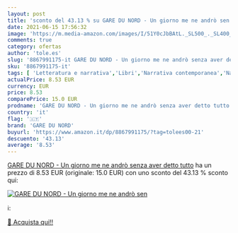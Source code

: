 ```yaml
---
layout: post
title: 'sconto del 43.13 % su GARE DU NORD - Un giorno me ne andrò sen  '
date: 2021-06-15 17:56:32
image: 'https://m.media-amazon.com/images/I/51Y0cJbBAtL._SL500_._SL400_.jpg'
comments: true
category: ofertas
author: 'tole.es'
slug: '8867991175-it GARE DU NORD - Un giorno me ne andrò senza aver detto tutto'
sku: '8867991175-it'
tags: [ 'Letteratura e narrativa','Libri','Narrativa contemporanea','Narrativa letteraria','gare du nord', ]
actualPrice: 8.53 EUR
currency: EUR
price: 8.53
comparePrice: 15.0 EUR
prodname: 'GARE DU NORD - Un giorno me ne andrò senza aver detto tutto'
country: 'it'
flag: '🇮🇹'
brand: 'GARE DU NORD'
buyurl: 'https://www.amazon.it/dp/8867991175/?tag=tolees00-21'
descuento: '43.13'
average: '8.53'
---
```


[GARE DU NORD - Un giorno me ne andrò senza aver detto tutto](https://www.amazon.it/dp/8867991175/?tag=tolees00-21) ha un prezzo di 8.53 EUR (originale: 15.0 EUR) con uno sconto del 43.13 % sconto qui:

[![GARE DU NORD - Un giorno me ne andrò sen](https://m.media-amazon.com/images/I/51Y0cJbBAtL._SL500_._SL400_.jpg)](https://www.amazon.it/dp/8867991175/?tag=tolees00-21)

ℹ️:


[🛒 Acquista qui!!](https://www.amazon.it/dp/8867991175/?tag=tolees00-21)
